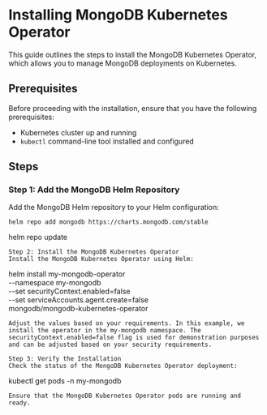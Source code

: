 # Installing MongoDB Kubernetes Operator

This guide outlines the steps to install the MongoDB Kubernetes Operator, which allows you to manage MongoDB deployments on Kubernetes.

## Prerequisites

Before proceeding with the installation, ensure that you have the following prerequisites:

- Kubernetes cluster up and running
- `kubectl` command-line tool installed and configured

## Steps

### Step 1: Add the MongoDB Helm Repository

Add the MongoDB Helm repository to your Helm configuration:

```
helm repo add mongodb https://charts.mongodb.com/stable
```
helm repo update
```
Step 2: Install the MongoDB Kubernetes Operator
Install the MongoDB Kubernetes Operator using Helm:
```
helm install my-mongodb-operator \
  --namespace my-mongodb \
  --set securityContext.enabled=false \
  --set serviceAccounts.agent.create=false \
  mongodb/mongodb-kubernetes-operator
  ```
Adjust the values based on your requirements. In this example, we install the operator in the my-mongodb namespace. The securityContext.enabled=false flag is used for demonstration purposes and can be adjusted based on your security requirements.

Step 3: Verify the Installation
Check the status of the MongoDB Kubernetes Operator deployment:
```
kubectl get pods -n my-mongodb
```
Ensure that the MongoDB Kubernetes Operator pods are running and ready.
